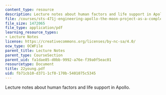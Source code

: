 ```yaml
---
content_type: resource
description: Lecture notes about human factors and life support in Apollo.
file: /courses/sts-471j-engineering-apollo-the-moon-project-as-a-complex-system-spring-2007/fb71cb10d3711cf0170b5401075c5345_22young.pdf
file_size: 1472065
file_type: application/pdf
learning_resource_types:
- Lecture Notes
license: https://creativecommons.org/licenses/by-nc-sa/4.0/
ocw_type: OCWFile
parent_title: Lecture Notes
parent_type: CourseSection
parent_uid: fa1dae85-d0bb-9992-a76e-f39a0f5eac01
resourcetype: Document
title: 22young.pdf
uid: fb71cb10-d371-1cf0-170b-5401075c5345
---
```

Lecture notes about human factors and life support in Apollo.